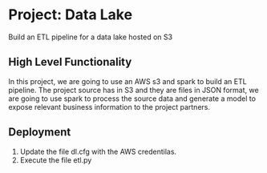 # Project: Data Lake

Build an ETL pipeline for a data lake hosted on S3

## High Level Functionality

In this project, we are going to use an AWS s3 and spark to build an ETL pipeline.
The project source has in S3 and they are files in JSON format, we are going to use spark to process the source data and generate a model to expose relevant business information to the project partners. 


## Deployment

1. Update the file dl.cfg with the AWS credentilas.
2. Execute the file etl.py
